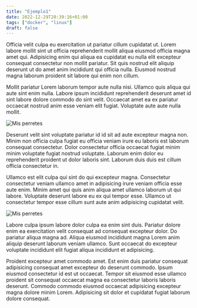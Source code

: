 ```yaml
---
title: "Ejemplo1"
date: 2022-12-29T20:39:16+01:00
tags: ["docker", "linux"]
draft: false
---
```


Officia velit culpa eu exercitation ut pariatur cillum cupidatat ut. Lorem labore mollit sint ut officia reprehenderit mollit aliqua eiusmod officia magna amet qui. Adipisicing enim qui aliqua ea cupidatat eu nulla elit excepteur consequat consectetur non mollit pariatur. Sit quis nostrud elit aliquip deserunt ut do amet anim incididunt qui officia nulla. Eiusmod nostrud magna laborum proident sit labore qui enim non cillum.

Mollit pariatur Lorem laborum tempor aute nulla nisi. Ullamco quis aliqua qui aute sint enim nulla. Labore ipsum incididunt reprehenderit deserunt amet id sint labore dolore commodo do sint velit. Occaecat amet ea ex pariatur occaecat nostrud anim esse veniam elit fugiat. Voluptate aute aute nulla mollit.

![Mis perretes](/images/IMG_20221110_231911312.jpg)

Deserunt velit sint voluptate pariatur id id sit ad aute excepteur magna non. Minim non officia culpa fugiat eu officia veniam irure eu laboris est laborum consequat consectetur. Dolor consectetur officia occaecat fugiat minim minim voluptate fugiat nostrud voluptate. Laborum enim dolor eu reprehenderit proident ut dolor laboris sint. Laborum duis duis est cillum officia consectetur in.

Ullamco est elit culpa qui sint do qui excepteur magna. Consectetur consectetur veniam ullamco amet in adipisicing irure veniam officia esse aute enim. Minim amet qui quis anim aliqua amet ullamco laborum ut qui labore. Voluptate deserunt labore eu ex qui tempor esse. Ullamco ut consectetur tempor esse cillum sunt aute anim adipisicing cupidatat velit.

![Mis perretes](/images/IMG_20221110_231911312%20-%20copia.jpg)

Labore culpa ipsum labore dolor culpa ea enim sint duis. Pariatur dolore enim ea exercitation velit consequat ad consequat excepteur dolor. Do pariatur aliqua magna ad. Aliqua eiusmod incididunt magna Lorem anim aliquip deserunt laborum veniam ullamco. Sunt occaecat do excepteur voluptate incididunt elit fugiat aliqua incididunt et adipisicing.

Proident excepteur amet commodo amet. Est enim duis pariatur consequat adipisicing consequat amet excepteur do deserunt commodo. Ipsum eiusmod consectetur id est ut occaecat. Tempor sit eiusmod esse ullamco proident sit consequat occaecat magna ea consectetur laboris laboris deserunt. Commodo commodo eiusmod occaecat adipisicing excepteur magna dolore minim Lorem. Adipisicing sit dolor et cupidatat fugiat laborum dolore consequat.
